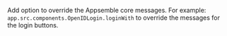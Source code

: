 Add option to override the Appsemble core messages. For example:
`app.src.components.OpenIDLogin.loginWith` to override the messages for the login buttons.
